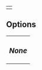 <table>
  <tr><td>
    <a href="/README.md#"
  </td></tr>
</table>

## Options

<table>
  <tr><td align="center">
      <h3><i>None</i></h3>
  </td></tr>
</table>